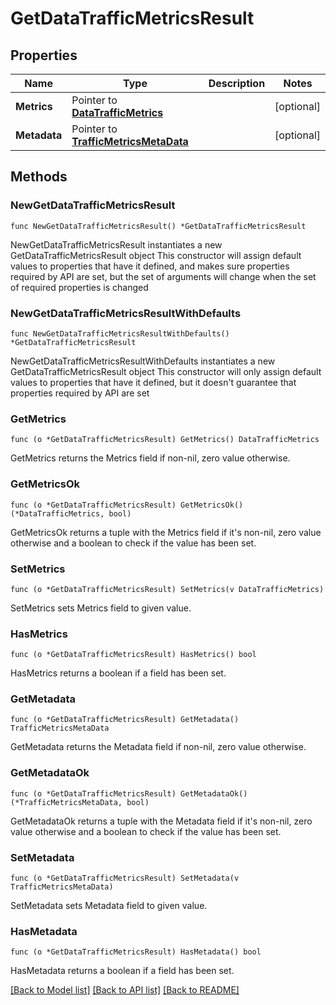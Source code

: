 # GetDataTrafficMetricsResult

## Properties

Name | Type | Description | Notes
------------ | ------------- | ------------- | -------------
**Metrics** | Pointer to [**DataTrafficMetrics**](DataTrafficMetrics.md) |  | [optional] 
**Metadata** | Pointer to [**TrafficMetricsMetaData**](TrafficMetricsMetaData.md) |  | [optional] 

## Methods

### NewGetDataTrafficMetricsResult

`func NewGetDataTrafficMetricsResult() *GetDataTrafficMetricsResult`

NewGetDataTrafficMetricsResult instantiates a new GetDataTrafficMetricsResult object
This constructor will assign default values to properties that have it defined,
and makes sure properties required by API are set, but the set of arguments
will change when the set of required properties is changed

### NewGetDataTrafficMetricsResultWithDefaults

`func NewGetDataTrafficMetricsResultWithDefaults() *GetDataTrafficMetricsResult`

NewGetDataTrafficMetricsResultWithDefaults instantiates a new GetDataTrafficMetricsResult object
This constructor will only assign default values to properties that have it defined,
but it doesn't guarantee that properties required by API are set

### GetMetrics

`func (o *GetDataTrafficMetricsResult) GetMetrics() DataTrafficMetrics`

GetMetrics returns the Metrics field if non-nil, zero value otherwise.

### GetMetricsOk

`func (o *GetDataTrafficMetricsResult) GetMetricsOk() (*DataTrafficMetrics, bool)`

GetMetricsOk returns a tuple with the Metrics field if it's non-nil, zero value otherwise
and a boolean to check if the value has been set.

### SetMetrics

`func (o *GetDataTrafficMetricsResult) SetMetrics(v DataTrafficMetrics)`

SetMetrics sets Metrics field to given value.

### HasMetrics

`func (o *GetDataTrafficMetricsResult) HasMetrics() bool`

HasMetrics returns a boolean if a field has been set.

### GetMetadata

`func (o *GetDataTrafficMetricsResult) GetMetadata() TrafficMetricsMetaData`

GetMetadata returns the Metadata field if non-nil, zero value otherwise.

### GetMetadataOk

`func (o *GetDataTrafficMetricsResult) GetMetadataOk() (*TrafficMetricsMetaData, bool)`

GetMetadataOk returns a tuple with the Metadata field if it's non-nil, zero value otherwise
and a boolean to check if the value has been set.

### SetMetadata

`func (o *GetDataTrafficMetricsResult) SetMetadata(v TrafficMetricsMetaData)`

SetMetadata sets Metadata field to given value.

### HasMetadata

`func (o *GetDataTrafficMetricsResult) HasMetadata() bool`

HasMetadata returns a boolean if a field has been set.


[[Back to Model list]](../README.md#documentation-for-models) [[Back to API list]](../README.md#documentation-for-api-endpoints) [[Back to README]](../README.md)


